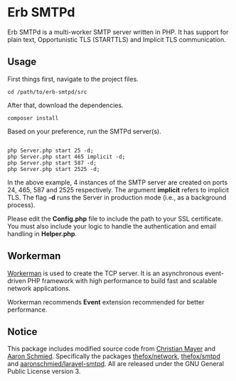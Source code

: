 # Erb SMTPd

Erb SMTPd is a multi-worker SMTP server written in PHP. It has support for plain text, Opportunistic TLS (STARTTLS) and Implicit TLS communication.

## Usage

First things first, navigate to the project files.

```
cd /path/to/erb-smtpd/src
```

After that, download the dependencies.

 ```
composer install
```

Based on your preference, run the SMTPd server(s).

```

php Server.php start 25 -d;
php Server.php start 465 implicit -d;
php Server.php start 587 -d;
php Server.php start 2525 -d;

```

In the above example, 4 instances of the SMTP server are created on ports 24, 465, 587 and 2525 respectively. The argument **implicit** refers to implicit TLS. The flag **-d** runs the Server in production mode (i.e., as a background process).

Please edit the **Config.php** file to include the path to your SSL certificate. You must also include your logic to handle the authentication and email handling in **Helper.php**.

## Workerman

[Workerman](https://github.com/walkor/workerman) is used to create the TCP server. It is an asynchronous event-driven PHP framework with high performance to build fast and scalable network applications.

Workerman recommends **Event** extension recommended for better performance.

## Notice

This package includes modified source code from [Christian Mayer](https://fox21.at/) and [Aaron Schmied](https://github.com/aaronschmied/laravel-smtpd). Specifically the packages [thefox/network](https://github.com/TheFox/network), [thefox/smtpd](https://github.com/TheFox/smtpd) and [aaronschmied/laravel-smtpd](https://github.com/aaronschmied/laravel-smtpd). All are released under the GNU General Public License version 3.
